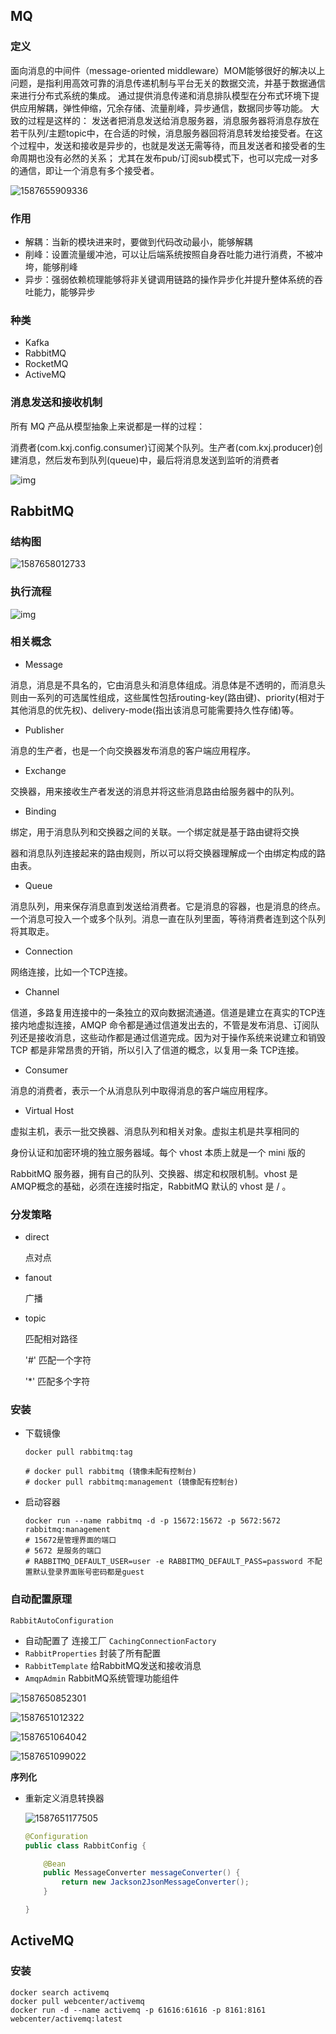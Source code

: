 ## MQ

### 定义

面向消息的中间件（message-oriented middleware）MOM能够很好的解决以上问题，是指利用高效可靠的消息传递机制与平台无关的数据交流，并基于数据通信来进行分布式系统的集成。
通过提供消息传递和消息排队模型在分布式环境下提供应用解耦，弹性伸缩，冗余存储、流量削峰，异步通信，数据同步等功能。
大致的过程是这样的：
发送者把消息发送给消息服务器，消息服务器将消息存放在若干队列/主题topic中，在合适的时候，消息服务器回将消息转发给接受者。在这个过程中，发送和接收是异步的，也就是发送无需等待，而且发送者和接受者的生命周期也没有必然的关系；
尤其在发布pub/订阅sub模式下，也可以完成一对多的通信，即让一个消息有多个接受者。

![1587655909336](./src/main/resources/images/1587655909336.png)

### 作用

- 解耦：当新的模块进来时，要做到代码改动最小，能够解耦
- 削峰：设置流量缓冲池，可以让后端系统按照自身吞吐能力进行消费，不被冲垮，能够削峰
- 异步：强弱依赖梳理能够将非关键调用链路的操作异步化并提升整体系统的吞吐能力，能够异步

### 种类

- Kafka
- RabbitMQ
- RocketMQ
- ActiveMQ

### 消息发送和接收机制

所有 MQ 产品从模型抽象上来说都是一样的过程：

消费者(com.kxj.config.consumer)订阅某个队列。生产者(com.kxj.producer)创建消息，然后发布到队列(queue)中，最后将消息发送到监听的消费者

 ![img](./src/main/resources/images/1579252955@f30eb4120b8a37bcc322f9341b83424b.png) 

## RabbitMQ

### 结构图

![1587658012733](./src/main/resources/images/1587658012733.png)

### 执行流程

 ![img](http://www.bjpowernode.com/Public/Uploads/index/itArticle/20200403/1585918217@5eec67072f2a109fa06301cafa2336c2.png)

### 相关概念

- Message

消息，消息是不具名的，它由消息头和消息体组成。消息体是不透明的，而消息头则由一系列的可选属性组成，这些属性包括routing-key(路由键)、priority(相对于其他消息的优先权)、delivery-mode(指出该消息可能需要持久性存储)等。

- Publisher

消息的生产者，也是一个向交换器发布消息的客户端应用程序。

- Exchange

交换器，用来接收生产者发送的消息并将这些消息路由给服务器中的队列。

- Binding

绑定，用于消息队列和交换器之间的关联。一个绑定就是基于路由键将交换

器和消息队列连接起来的路由规则，所以可以将交换器理解成一个由绑定构成的路由表。

- Queue

消息队列，用来保存消息直到发送给消费者。它是消息的容器，也是消息的终点。一个消息可投入一个或多个队列。消息一直在队列里面，等待消费者连到这个队列将其取走。

- Connection

网络连接，比如一个TCP连接。

- Channel

信道，多路复用连接中的一条独立的双向数据流通道。信道是建立在真实的TCP连接内地虚拟连接，AMQP 命令都是通过信道发出去的，不管是发布消息、订阅队列还是接收消息，这些动作都是通过信道完成。因为对于操作系统来说建立和销毁 TCP 都是非常昂贵的开销，所以引入了信道的概念，以复用一条 TCP连接。

- Consumer

消息的消费者，表示一个从消息队列中取得消息的客户端应用程序。

- Virtual Host

虚拟主机，表示一批交换器、消息队列和相关对象。虚拟主机是共享相同的

身份认证和加密环境的独立服务器域。每个 vhost 本质上就是一个 mini 版的

RabbitMQ 服务器，拥有自己的队列、交换器、绑定和权限机制。vhost 是 AMQP概念的基础，必须在连接时指定，RabbitMQ 默认的 vhost 是 / 。 



### 分发策略

- direct 

  点对点

- fanout

  广播

- topic

  匹配相对路径

  '#' 匹配一个字符

  '*' 匹配多个字符



### 安装

- 下载镜像

  ```shell
  docker pull rabbitmq:tag
  
  # docker pull rabbitmq (镜像未配有控制台)
  # docker pull rabbitmq:management (镜像配有控制台)
  ```

- 启动容器

  ```shell
  docker run --name rabbitmq -d -p 15672:15672 -p 5672:5672 rabbitmq:management
  # 15672是管理界面的端口
  # 5672 是服务的端口
  # RABBITMQ_DEFAULT_USER=user -e RABBITMQ_DEFAULT_PASS=password 不配置默认登录界面账号密码都是guest
  ```

   

### 自动配置原理

`RabbitAutoConfiguration`

- 自动配置了 连接工厂 `CachingConnectionFactory`
- `RabbitProperties`   封装了所有配置
- `RabbitTemplate` 给RabbitMQ发送和接收消息
-  `AmqpAdmin`  RabbitMQ系统管理功能组件



![1587650852301](./src/main/resources/images/1587650852301.png)

![1587651012322](./src/main/resources/images/1587651012322.png)

![1587651064042](./src/main/resources/images/1587651064042.png)

![1587651099022](./src/main/resources/images/1587651099022.png)



**序列化**

- 重新定义消息转换器

  ![1587651177505](./src/main/resources/images/1587651177505.png)

  ```java
  @Configuration
  public class RabbitConfig {
  
      @Bean
      public MessageConverter messageConverter() {
          return new Jackson2JsonMessageConverter();
      }
  
  }
  ```

  







## ActiveMQ

### 安装

```安装
docker search activemq
docker pull webcenter/activemq
docker run -d --name activemq -p 61616:61616 -p 8161:8161 webcenter/activemq:latest
```

